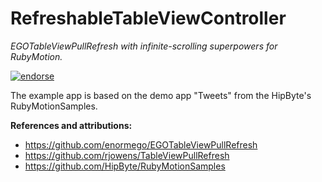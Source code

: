 RefreshableTableViewController
==============================
_EGOTableViewPullRefresh with infinite-scrolling superpowers for RubyMotion._

[![endorse](http://api.coderwall.com/wilhelmbot/endorsecount.png)](http://coderwall.com/wilhelmbot)

The example app is based on the demo app "Tweets" from the HipByte's RubyMotionSamples.

**References and attributions:**  
* https://github.com/enormego/EGOTableViewPullRefresh  
* https://github.com/rjowens/TableViewPullRefresh  
* https://github.com/HipByte/RubyMotionSamples  

